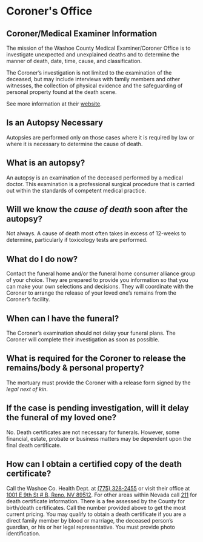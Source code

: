 # Coroner's Office

## Coroner/Medical Examiner Information

The mission of the Washoe County Medical Examiner/Coroner Office is to investigate unexpected and unexplained deaths and to determine the manner of death, date, time, cause, and classification.

The Coroner’s investigation is not limited to the examination of the deceased, but may include interviews with family members and other witnesses, the collection of physical evidence and the safeguarding of personal property found at the death scene.

See more information at their [website](https://www.washoecounty.gov/coroner/).

## Is an Autopsy Necessary

Autopsies are performed only on those cases where it is required by law or where it is necessary to determine the cause of death.

## What is an autopsy?

An autopsy is an examination of the deceased performed by a medical doctor. This examination is a professional surgical procedure that is carried out within the standards of competent medical practice.

## Will we know the _cause of death_ soon after the autopsy?

Not always. A cause of death most often takes in excess of 12-weeks to determine, particularly if toxicology tests are performed.

## What do I do now?

Contact the funeral home and/or the funeral home consumer alliance group of your choice. They are prepared to provide you information so that you can make your own selections and decisions. They will coordinate with the Coroner to arrange the release of your loved one’s remains from the Coroner’s facility.

## When can I have the funeral?

The Coroner’s examination should not delay your funeral plans. The Coroner will complete their investigation as soon as possible.

## What is required for the Coroner to release the remains/body & personal property?

The mortuary must provide the Coroner with a release form signed by the _legal next of kin_.

## If the case is pending investigation, will it delay the funeral of my loved one?

No. Death certificates are not necessary for funerals. However, some financial, estate, probate or business matters may be dependent upon the final death certificate.

## How can I obtain a certified copy of the death certificate?

Call the Washoe Co. Health Dept. at [(775) 328-2455](tel:7753282455) or visit their office at [1001 E 9th St # B, Reno, NV 89512](https://maps.app.goo.gl/zcBduQ44bJSveASKA). For other areas within Nevada call [211](tel:211) for death certificate information. There is a fee assessed by the County for birth/death certificates. Call the number provided above to get the most current pricing. You may qualify to obtain a death certificate if you are a direct family member by blood or marriage, the deceased person’s guardian, or his or her legal representative. You must provide photo identification.